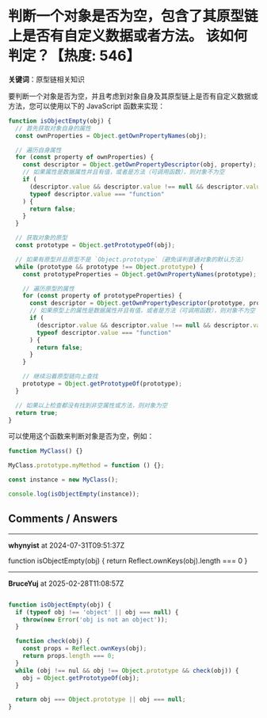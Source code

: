 # 判断一个对象是否为空，包含了其原型链上是否有自定义数据或者方法。 该如何判定？【热度: 546】

**关键词**：原型链相关知识

要判断一个对象是否为空，并且考虑到对象自身及其原型链上是否有自定义数据或方法，您可以使用以下的 JavaScript 函数来实现：

```javascript
function isObjectEmpty(obj) {
  // 首先获取对象自身的属性
  const ownProperties = Object.getOwnPropertyNames(obj);

  // 遍历自身属性
  for (const property of ownProperties) {
    const descriptor = Object.getOwnPropertyDescriptor(obj, property);
    // 如果属性是数据属性并且有值，或者是方法（可调用函数），则对象不为空
    if (
      (descriptor.value && descriptor.value !== null && descriptor.value !== undefined) ||
      typeof descriptor.value === "function"
    ) {
      return false;
    }
  }

  // 获取对象的原型
  const prototype = Object.getPrototypeOf(obj);

  // 如果有原型并且原型不是 `Object.prototype`（避免误判普通对象的默认方法）
  while (prototype && prototype !== Object.prototype) {
    const prototypeProperties = Object.getOwnPropertyNames(prototype);

    // 遍历原型的属性
    for (const property of prototypeProperties) {
      const descriptor = Object.getOwnPropertyDescriptor(prototype, property);
      // 如果原型上的属性是数据属性并且有值，或者是方法（可调用函数），则对象不为空
      if (
        (descriptor.value && descriptor.value !== null && descriptor.value !== undefined) ||
        typeof descriptor.value === "function"
      ) {
        return false;
      }
    }

    // 继续沿着原型链向上查找
    prototype = Object.getPrototypeOf(prototype);
  }

  // 如果以上检查都没有找到非空属性或方法，则对象为空
  return true;
}
```

可以使用这个函数来判断对象是否为空，例如：

```javascript
function MyClass() {}

MyClass.prototype.myMethod = function () {};

const instance = new MyClass();

console.log(isObjectEmpty(instance));
```


## Comments / Answers

---

**whynyist** at 2024-07-31T09:51:37Z

function isObjectEmpty(obj) {
    return Reflect.ownKeys(obj).length === 0
}

---

**BruceYuj** at 2025-02-28T11:08:57Z

```javascript

function isObjectEmpty(obj) {
  if (typeof obj !== 'object' || obj === null) {
    throw(new Error('obj is not an object'));
  }

  function check(obj) {
    const props = Reflect.ownKeys(obj);
    return props.length === 0;
  }
  while (obj !== nul && obj !== Object.prototype && check(obj)) {
    obj = Object.getPrototypeOf(obj);
  }

  return obj === Object.prototype || obj === null;
}
```